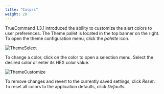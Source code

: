 ```yaml
---
title: "Colors"
weight: 20
---
```


TrueCommand 1.3.1 introduced the ability to customize the alert colors to user preferences.
The Theme pallet is located in the top banner on the right.
To open the theme configuration menu, click the <i class="material-icons" aria-hidden="true" title="Theme">palette</i> icon.

![ThemeSelect](/images/TrueCommand/1.3/ThemeSelect.png "Theme Select")

To change a color, click on the color to open a selection menu. Select the desired color or enter its HEX color value.

![ThemeCustomize](/images/TrueCommand/1.3/ThemeCustomize.png "Theme Customize")

To remove changes and revert to the currently saved settings, click *Reset*.
To reset all colors to the application defaults, click *Defaults*.
